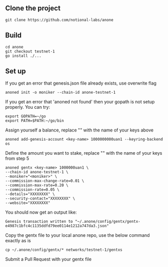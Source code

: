 ## Clone the project
```
git clone https://github.com/notional-labs/anone
```
## Build
```
cd anone
git checkout testnet-1
go install ./...
```

## Set up
If you get an error that genesis.json file already exists, use overwrite flag
```
anoned init -o moniker --chain-id anone-testnet-1
```
If you get an error that 'anoned not found' then your gopath is not setup properly. You can try:
```
export GOPATH=~/go
export PATH=$PATH:~/go/bin
```
Assign yourself a balance, replace "<key-name>" with the name of your keys above
```
anoned add-genesis-account <key-name> 1000000000uan1 --keyring-backend os
```
Define the amount you want to stake, replace "<key-name>" with the name of your keys from step 5
```
anoned gentx <key-name> 1000000uan1 \
--chain-id anone-testnet-1 \
--moniker="<moniker>" \
--commission-max-change-rate=0.01 \
--commission-max-rate=0.20 \
--commission-rate=0.05 \
--details="XXXXXXXX" \
--security-contact="XXXXXXXX" \
--website="XXXXXXXX"
```
You should now get an output like:
```
Genesis transaction written to "~/.anone/config/gentx/gentx-e4987c1bfc4c1135ddfd79ee0114e1212a747da3.json"
```
Copy the gentx file to your local anone repo, use the below command exactly as is
```
cp ~/.anone/config/gentx/* networks/testnet-1/gentxs
```
Submit a Pull Request with your gentx file
